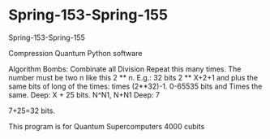 # Spring-153-Spring-155
Spring-153-Spring-155

Compression Quantum Python software

Algorithm Bombs: Combinate all Division Repeat this many times. The number must be two n like this 2 ** n. E.g.: 32 bits 2 ** X+2+1 and plus the same bits of long of the times: times (2**32)-1. 0-65535 bits and Times the same. Deep: X + 25 bits. N^N1, N+N1
Deep: 7

7+25=32 bits.

This program is for Quantum Supercomputers 
4000 cubits

